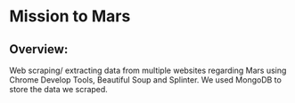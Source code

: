 # Mission to Mars
## Overview:
Web scraping/ extracting data from multiple websites regarding Mars using Chrome Develop Tools, Beautiful Soup and Splinter. We used MongoDB to store the data we scraped.
